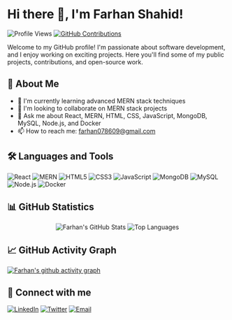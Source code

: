 # Hi there 👋, I'm Farhan Shahid!
![Profile Views](https://komarev.com/ghpvc/?username=farhan7479&color=green)
[![GitHub Contributions](https://img.shields.io/github/contributions/farhan7479/farhan7479?color=success&label=Total%20Contributions&style=flat-square)](https://github.com/farhan7479)

Welcome to my GitHub profile! I'm passionate about software development, and I enjoy working on exciting projects. Here you'll find some of my public projects, contributions, and open-source work.

## 🚀 About Me
- 🌱 I'm currently learning advanced MERN stack techniques
- 👯 I'm looking to collaborate on MERN stack projects
- 💬 Ask me about React, MERN, HTML, CSS, JavaScript, MongoDB, MySQL, Node.js, and Docker
- 📫 How to reach me: [farhan078609@gmail.com](mailto:farhan078609@gmail.com)

## 🛠️ Languages and Tools
![React](https://img.shields.io/badge/React-61DAFB?style=for-the-badge&logo=react&logoColor=white)
![MERN](https://img.shields.io/badge/MERN-3DDC84?style=for-the-badge&logo=javascript&logoColor=white)
![HTML5](https://img.shields.io/badge/HTML5-E34F26?style=for-the-badge&logo=html5&logoColor=white)
![CSS3](https://img.shields.io/badge/CSS3-1572B6?style=for-the-badge&logo=css3&logoColor=white)
![JavaScript](https://img.shields.io/badge/JavaScript-F7DF1E?style=for-the-badge&logo=javascript&logoColor=323330)
![MongoDB](https://img.shields.io/badge/MongoDB-47A248?style=for-the-badge&logo=mongodb&logoColor=white)
![MySQL](https://img.shields.io/badge/MySQL-4479A1?style=for-the-badge&logo=mysql&logoColor=white)
![Node.js](https://img.shields.io/badge/Node.js-339933?style=for-the-badge&logo=nodedotjs&logoColor=white)
![Docker](https://img.shields.io/badge/Docker-2496ED?style=for-the-badge&logo=docker&logoColor=white)

## 📊 GitHub Statistics
<div align="center">
  
![Farhan's GitHub Stats](https://github-readme-stats.vercel.app/api?username=farhan7479&show_icons=true&hide_border=true&theme=radical)
![Top Languages](https://github-readme-stats.vercel.app/api/top-langs/?username=farhan7479&layout=compact&theme=radical)

</div>

## 📈 GitHub Activity Graph
[![Farhan's github activity graph](https://github-readme-activity-graph.vercel.app/graph?username=farhan7479&theme=react-dark)](https://github.com/ashutosh00710/github-readme-activity-graph)

## 🤝 Connect with me
[![LinkedIn](https://img.shields.io/badge/LinkedIn-blue?style=for-the-badge&logo=linkedin&logoColor=white)](https://www.linkedin.com/in/farhan-shahid-709baa248/)
[![Twitter](https://img.shields.io/badge/Twitter-1DA1F2?style=for-the-badge&logo=twitter&logoColor=white)](https://twitter.com/your-twitter-username)
[![Email](https://img.shields.io/badge/Email-D14836?style=for-the-badge&logo=gmail&logoColor=white)](mailto:farhan078609@gmail.com)

